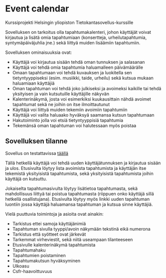 # Event calendar
Kurssiprojekti Helsingin yliopiston Tietokantasovellus-kurssille

Sovelluksen on tarkoitus olla tapahtumakalenteri, johon käyttäjät voivat kirjautua ja lisätä omia tapahtumiaan (konsertteja, urheilutapahtumia, syntymäpäiväjuhlia jne.) sekä liittyä muiden lisäämiin tapahtumiin.

Sovelluksen ominaisuuksia ovat:
* Käyttäjä voi kirjautua sisään tehdä oman tunnuksen ja salasanan
* Käyttäjä voi tehdä omia tapahtumia haluamalleen päivämäärälle
* Omaan tapahtumaan voi tehdä kuvauksen ja luokitella sen tietyntyyppiseksi (esim. musiikki, taide, urheilu) sekä kutsua mukaan haluamiaan käyttäjiä
* Oman tapahtuman voi tehdä joko julkiseksi ja avoimeksi kaikille tai tehdä yksityisen ja vain kutsutuille käyttäjille näkyvän
* Kalenterinäkymä, josta voi esimerkiksi kuukausittain nähdä avoimet tapahtumat sekä ne joihin on itse ilmoittautunut
* Käyttäjä voi liittyä muiden tekemiin avoimiin tapahtumiin
* Käyttäjä voi valita haluaako hyväksyä saamansa kutsun tapahtumaan
* Hakutoiminto jolla voi etsiä tietyntyyppisiä tapahtumia 
* Tekemänsä oman tapahtuman voi halutessaan myös poistaa

## Sovelluksen tilanne
Sovellus on testattavissa [täällä](https://event--calendar.herokuapp.com/)

Tällä hetkellä käyttäjä voi tehdä uuden käyttäjätunnuksen ja kirjautua sisään ja ulos. Etusivulta löytyy lista avoimista tapahtumista ja käyttäjän itse tekemistä yksityisistä tapahtumista, sekä yksityisistä tapahtumista joihin käyttäjä on kutsuttu. 

Jokaiselta tapahtumasivulta löytyy lisätietoa tapahtumasta, sekä mahdollisuus liittyä tai poistua tapahtumasta (riippuen onko käyttäjä sillä hetkellä osallistujana). Etusivulta löytyy myös linkki uuden tapahtuman luontiin jossa käyttäjä haluamansa tapahtuman ja kutsua sinne käyttäjiä.

Vielä puuttuvia toimintoja ja asioita ovat ainakin:
* Tarkistus ettei samoja käyttäjänimiä
* Tapahtuman sivulla tyyppi/avoin näkymään tekstinä eikä numerona
* Tarkistus että syötteet ovat järkevät
* Tarkemmat virheviestit, sekä niitä useampaan tilanteeseen
* Etusivulle kalenterinäkymä tapahtumista
* Tapahtumahaku
* Tapahtumien poistaminen
* Tapahtumakutsun hyväksyminen
* Ulkoasu
* Csfr-haavoittuvuus

